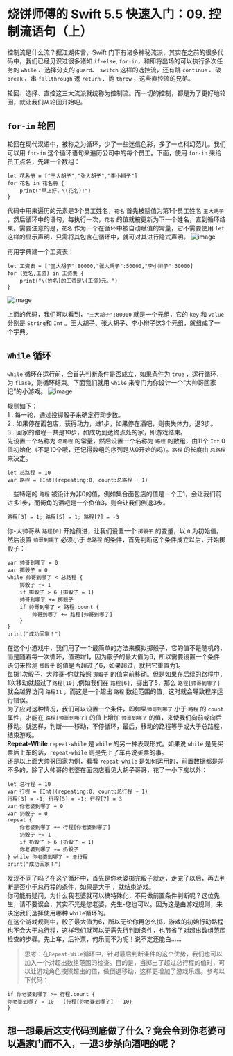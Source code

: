 # 烧饼师傅的 Swift 5.5 快速入门：09. 控制流语句（上）
控制流是什么流？据江湖传言，Swift 门下有诸多神秘流派，其实在之前的很多代码中，我们已经见识过很多诸如 `if-else`, `for-in`，和即将出场的可以执行多次任务的 `while` 、选择分支的 `guard`、 `switch` 这样的选控流，还有跳 `continue` 、破 `break` 、串 `fallthrough` 返 `return` 、抛 `throw` ，这些直控流的兄弟。<br />

轮回、选择、直控这三大流派就统称为控制流。而一切的控制，都是为了更好地轮回，就让我们从轮回开始吧。
## `for-in` 轮回
轮回在现代汉语中，被称之为循环，少了一些迷信色彩，多了一点科幻范儿。我们可以用 `for-in` 这个循环语句来遍历公司中的每个员工。下面，使用 `for-in` 来给员工点名，先建一个数组：
```
let 花名册 = ["王大胡子","张大胡子","李小辫子"]
for 花名 in 花名册 {
    print("早上好，\(花名)!")
}
```
代码中用来遍历的元素是3个员工姓名，`花名` 首先被赋值为第1个员工姓名 `王大胡子` ，然后循环中的语句，每执行一次，`花名` 的值就被更新为下一个姓名，直到循环结束。需要注意的是，`花名` 作为一个在循环中被自动赋值的常量，它不需要使用 `let` 这样的显示声明，只需将其包含在循环中，就可对其进行隐式声明。
![image](https://github.com/shellddd/Swift-5.5-learning-note/assets/67853933/ffc1585b-4aeb-45dc-a804-dc9f8f23df4e)

再用字典建一个工资表：
```
let 工资表 = ["王大胡子":80000,"张大胡子":50000,"李小辫子":30000]
for (姓名,工资) in 工资表 {
    print("\(姓名)的工资是\(工资)元。")
}
```
![image](https://github.com/shellddd/Swift-5.5-learning-note/assets/67853933/a037bb67-e330-4912-a2b5-acf68237fc34)

上面的代码，我们可以看到，`"王大胡子":80000` 就是一个元组，它的 `key` 和 `value` 分别是 `String`和 `Int` 。王大胡子、张大胡子、李小辫子这3个元组，就组成了一个字典。
## `While` 循环
`while` 循环在运行前，会首先判断条件是否成立，如果条件为 `true` ，运行循环，为 `flase`，则循环结束。下面我们就用 `while` 来专门为你设计一个“大帅哥回家记”的小游戏。
![image](https://github.com/shellddd/Swift-5.5-learning-note/assets/67853933/5be85f91-c045-45e2-992c-32cc2332154e)

规则如下：<br />
1 . 每一轮，通过投掷骰子来确定行动步数。<br />
2 . 如果停在面包店，获得动力，进1步，如果停在酒吧，则丧失体力，退3步。<br />
3 . 回家的路程一共是10步，如成功到达终点处的家，即游戏结束。<br />
先设置一个名称为 `总路程` 的常量，然后设置一个名称为 `路程` 的数组，由11个 `Int` 0值初始化（不是10个哦，还记得数组的序列是从0开始的吗）。`路程` 的长度由 `总路程` 来决定。
```
let 总路程 = 10
var 路程 = [Int](repeating:0, count:总路程 + 1)
```
一些特定的 `路程` 被设计为非0的值，例如集合面包店的值是一个正1，会让我们前进多1步，而街角的酒吧是一个负值3，则会让我们倒退3步。
```
路程[3] = 1; 路程[5] = 1; 路程[7] = -3
```
你-大帅哥从 `路程[0]` 开始前进，让我们设置一个 `掷骰子` 的变量，以 `0` 为初始值。然后设置 `帅哥到哪了` 必须小于 `总路程` 的条件，首先判断这个条件成立以后，开始掷骰子：
```
var 帅哥到哪了 = 0
var 掷骰子 = 0
while 帅哥到哪了 < 总路程 {
    掷骰子 += 1
    if 掷骰子 > 6 {掷骰子 = 1}
    帅哥到哪了 += 掷骰子
    if 帅哥到哪了 < 路程.count {
        帅哥到哪了 += 路程[帅哥到哪了]
    }
}
print("成功回家！")
```
在这个小游戏中，我们用了一个最简单的方法来模拟掷骰子，它的值不是随机的，而是随着每一次循环，值递增1，因为骰子的最大值为6，所以需要设置一个条件语句来检测 `掷骰子` 的值是否超过了6，如果超过，就把它重置为1。<br />
每掷1次骰子，大帅哥-你就按照 `掷骰子` 的值向前移动。但是如果在后续的路程中，1次移动就超过了`路程[10]` ,例如我们在 `路程[6]`，掷出了5，那么 `路程[帅哥到哪了]` 就会越界访问 `路程11` ，而这是一个超出 `路程` 数组范围的值，这时就会导致程序运行错误。<br />
为了应对这种情况，我们可以设置一个条件，即如果`帅哥到哪了` 小于 `路程` 的 `count` 属性，才能在 `路程[帅哥到哪了]` 的值上增加 `帅哥到哪了` 的值，来使我们向前或向后移动。就这样，判断——移动，不停循环，最后，移动的路程等于或大于总路程，结束游戏。<br />
**Repeat-While**
`repeat-while` 是 `while` 的另一种表现形式。如果说 `while` 是先买票后上车的话，`repeat-while` 则是先上了车再说买票的事。<br />
还是以上面大帅哥回家为例，看看 `repeat-while` 是如何运用的，前置数据都是差不多的，除了大帅哥的老婆在面包店看见大胡子哥哥，花了一小下痴以外：
```
let 总行程 = 10
var 行程 = [Int](repeating:0, count:总行程 + 1)
行程[3] = -1; 行程[5] = -1; 行程[7] = 3
var 你老婆到哪了 = 0
var 扔骰子 = 0
repeat {
    你老婆到哪了 += 行程[你老婆到哪了]
    扔骰子 += 1
    if 扔骰子 > 6 {扔骰子 = 1}
    你老婆到哪了 += 扔骰子
} while 你老婆到哪了 < 总行程
print("成功回家！")
```
发现不同了吗？在这个循环中，首先是你老婆掷完骰子就走，走完了以后，再去判断是否小于总行程的条件，如果是大于 ，就结束游戏。<br />
你可能有疑问，为什么我老婆就可以搞特殊化，不用做前置条件判断呢？这位先生，请不要误会，其实不光是您老婆，先生-您也可以。因为这是由游戏规则，来决定我们选择使用哪种 `while`循环的。<br />
在这个游戏规则中，骰子最大值为6，所以无论你再怎么掷，游戏的初始行动路程也不会大于总行程，这样我们就可以无需先行判断条件，也节省了对超出数组范围检查的步骤。先上车，后补票，何乐而不为呢！说不定还能白……<br />
>思考：在`Repeat-Wile`循环中，针对最后判断条件的这个优势，我们也可以加入一个对超出数组范围的检查。目的是，当掷出了超过总行程的值时，可以让游戏角色按照超出的值，做倒退移动，这样更增加了游戏乐趣。参考以下代码：
```
if 你老婆到哪了 >= 行程.count {
你老婆到哪了 = 10 - (行程[你老婆到哪了] - 10)
}
```
## 想一想最后这支代码到底做了什么？竟会令到你老婆可以遇家门而不入，一退3步杀向酒吧的呢？
